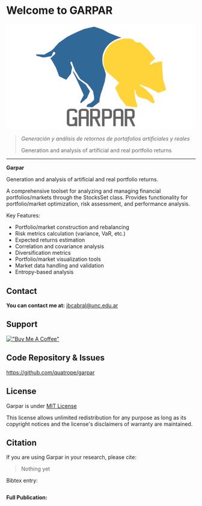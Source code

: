 # Welcome to GARPAR

![logo](res/logo_bw.png)


> _Generación y análisis de retornos de portafolios artificiales y reales_
>
> Generation and analysis of artificial and real portfolio returns

-------------------------------------------
<!-- BODY -->


**Garpar**

Generation and analysis of artificial and real portfolio returns.

A comprehensive toolset for analyzing and managing financial portfolios/markets
through the StocksSet class. Provides functionality for portfolio/market
optimization, risk assessment, and performance analysis.

Key Features:

- Portfolio/market construction and rebalancing
- Risk metrics calculation (variance, VaR, etc.)
- Expected returns estimation
- Correlation and covariance analysis
- Diversification metrics
- Portfolio/market visualization tools
- Market data handling and validation
- Entropy-based analysis


## Contact

**You can contact me at:** <jbcabral@unc.edu.ar>

## Support

[!["Buy Me A Coffee"](https://www.buymeacoffee.com/assets/img/custom_images/orange_img.png)](https://www.buymeacoffee.com/leliel12)


## Code Repository & Issues

<https://github.com/quatrope/garpar>

## License

Garpar is under
[MIT License](https://raw.githubusercontent.com/quatrope/garpar/master/LICENSE.txt)

This license allows unlimited redistribution for any purpose as long as
its copyright notices and the license's disclaimers of warranty are
maintained.

## Citation

If you are using Garpar in your research, please cite:

> Nothing yet

Bibtex entry:


```bibtex

```

**Full Publication:**


